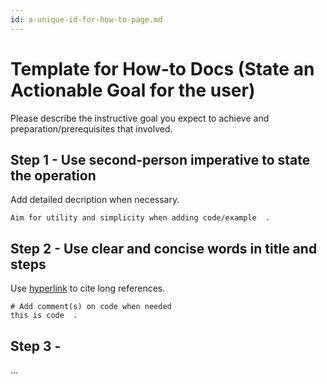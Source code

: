 ```yaml
---
id: a-unique-id-for-how-to-page.md
---
```


# Template for How-to Docs (State an Actionable Goal for the user)

Please describe the instructive goal you expect to achieve and preparation/prerequisites that involved.

## Step 1 - Use second-person imperative to state the operation

Add detailed decription when necessary.

```
Aim for utility and simplicity when adding code/example  .
```

 

## Step 2 - Use clear and concise words in title and steps

Use [hyperlink](the-url-of-the-page) to cite long references.

```
# Add comment(s) on code when needed
this is code  .
```



## Step 3 - 

...
